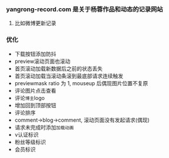 ### yangrong-record.com 是关于杨蓉作品和动态的记录网站

01. 比如微博更新记录

### 优化

* 下载按钮添加防抖
* preview滚动页面也滚动
* 首页滚动加载新数据后之前的状态丢失
* 首页滚动加载当滚动条滚到最底部请求连续触发
* previewmask ratio 为 1, mouseup 后偶现图片位置不复原
* 评论图片点击查看
* 评论`博主`logo
* 增加回到顶部按钮
* 评论排序
* comment->blog->comment, 滚动页面没有发起请求(偶现)
* 请求未完成时添加`加载动画`
* v认证标识
* 粉丝等级标识
* 会员标识
